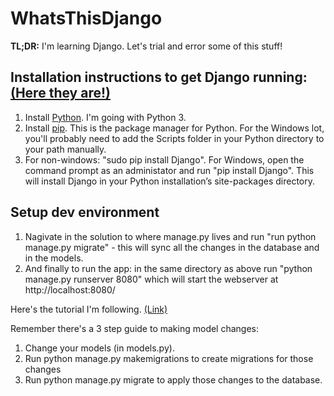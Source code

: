WhatsThisDjango
===============

**TL;DR:** I'm learning Django. Let's trial and error some of this stuff!

## Installation instructions to get Django running: [(Here they are!)](https://docs.djangoproject.com/en/1.7/topics/install/)
1. Install [Python](https://www.python.org/download). I'm going with Python 3.
2. Install [pip](https://pip.pypa.io/en/latest/installing.html#install-pip). This is the package manager for Python. For the Windows lot, you'll probably need to add the Scripts folder in your Python directory to your path manually.
3. For non-windows: "sudo pip install Django". For Windows, open the command prompt as an administator and run "pip install Django". This will install Django in your Python installation’s site-packages directory.

## Setup dev environment
1. Nagivate in the solution to where manage.py lives and run "run python manage.py migrate" - this will sync all the changes in the database and in the models.
2. And finally to run the app: in the same directory as above run "python manage.py runserver 8080" which will start the webserver at http://localhost:8080/

Here's the tutorial I'm following. [(Link)](https://docs.djangoproject.com/en/1.7/intro/tutorial01/)

Remember there's a 3 step guide to making model changes:
1. Change your models (in models.py).
2. Run python manage.py makemigrations to create migrations for those changes
3. Run python manage.py migrate to apply those changes to the database.